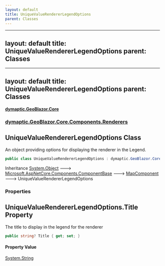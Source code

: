 ```yaml
---
layout: default
title: UniqueValueRendererLegendOptions
parent: Classes
---
```

---
layout: default
title: UniqueValueRendererLegendOptions
parent: Classes
---
---
layout: default
title: UniqueValueRendererLegendOptions
parent: Classes
---
#### [dymaptic.GeoBlazor.Core](index.html 'index')
### [dymaptic.GeoBlazor.Core.Components.Renderers](index.html#dymaptic.GeoBlazor.Core.Components.Renderers 'dymaptic.GeoBlazor.Core.Components.Renderers')

## UniqueValueRendererLegendOptions Class

An object providing options for displaying the renderer in the Legend.

```csharp
public class UniqueValueRendererLegendOptions : dymaptic.GeoBlazor.Core.Components.MapComponent
```

Inheritance [System.Object](https://docs.microsoft.com/en-us/dotnet/api/System.Object 'System.Object') &#129106; [Microsoft.AspNetCore.Components.ComponentBase](https://docs.microsoft.com/en-us/dotnet/api/Microsoft.AspNetCore.Components.ComponentBase 'Microsoft.AspNetCore.Components.ComponentBase') &#129106; [MapComponent](dymaptic.GeoBlazor.Core.Components.MapComponent.html 'dymaptic.GeoBlazor.Core.Components.MapComponent') &#129106; UniqueValueRendererLegendOptions
### Properties

<a name='dymaptic.GeoBlazor.Core.Components.Renderers.UniqueValueRendererLegendOptions.Title'></a>

## UniqueValueRendererLegendOptions.Title Property

The title to display in the legend for the renderer

```csharp
public string? Title { get; set; }
```

#### Property Value
[System.String](https://docs.microsoft.com/en-us/dotnet/api/System.String 'System.String')


